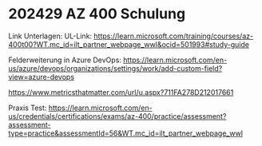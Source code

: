 # 202429 AZ 400 Schulung

Link Unterlagen:
UL-Link: https://learn.microsoft.com/training/courses/az-400t00?WT.mc_id=ilt_partner_webpage_wwl&ocid=501993#study-guide 

Felderweiterung in Azure DevOps:
https://learn.microsoft.com/en-us/azure/devops/organizations/settings/work/add-custom-field?view=azure-devops




https://www.metricsthatmatter.com/url/u.aspx?711FA278D212017661

Praxis Test:
https://learn.microsoft.com/en-us/credentials/certifications/exams/az-400/practice/assessment?assessment-type=practice&assessmentId=56&WT.mc_id=ilt_partner_webpage_wwl

